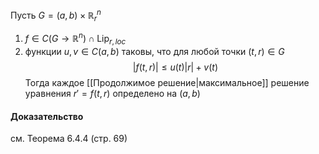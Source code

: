 Пусть $G=(a,b)\times\mathbb{R}_r^n$
1. $f\in C(G\rightarrow\mathbb{R}^n)\cap\operatorname{Lip}_{r,loc}$ 
2. функции $u,v\in C(a,b)$ таковы, что для любой точки $(t,r)\in G$ $$|f(t,r)|\le u(t)|r|+v(t)$$
Тогда каждое [[Продолжимое решение|максимальное]] решение уравнения $r'=f(t,r)$ определено на $(a,b)$
#### Доказательство 
см. Теорема 6.4.4 (стр. 69)
